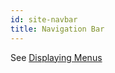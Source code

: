 ```yaml
---
id: site-navbar
title: Navigation Bar
---
```


See [Displaying Menus](./menus-display#navigation-bar)